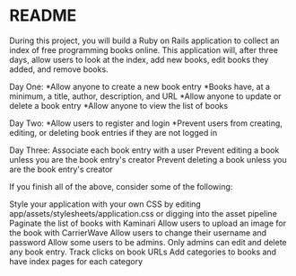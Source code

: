 # README

During this project, you will build a Ruby on Rails application to collect an index of free programming books online. This application will, after three days, allow users to look at the index, add new books, edit books they added, and remove books.

Day One:
*Allow anyone to create a new book entry
*Books have, at a minimum, a title, author, description, and URL
*Allow anyone to update or delete a book entry
*Allow anyone to view the list of books

Day Two:
*Allow users to register and login
*Prevent users from creating, editing, or deleting book entries if they are not logged in

Day Three:
Associate each book entry with a user
Prevent editing a book unless you are the book entry's creator
Prevent deleting a book unless you are the book entry's creator

If you finish all of the above, consider some of the following:

Style your application with your own CSS by editing app/assets/stylesheets/application.css or digging into the asset pipeline
Paginate the list of books with Kaminari
Allow users to upload an image for the book with CarrierWave
Allow users to change their username and password
Allow some users to be admins. Only admins can edit and delete any book entry.
Track clicks on book URLs
Add categories to books and have index pages for each category
